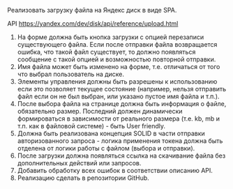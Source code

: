 Реализовать загрузку файла на Яндекс диск в виде SPA.

API <https://yandex.com/dev/disk/api/reference/upload.html>

1. На форме должна быть кнопка загрузки с опцией перезаписи существующего файла. Если после отправки файла возвращается ошибка, что такой файл существует, то должно появляться сообщение с такой опцией и возможностью повторной отправки.
2. Имя файла может быть изменено на форме, т.е. отличаться от того что выбрал пользователь на диске.
3. Элементы управления должны быть разрешены к использованию если это позволяет текущее состояние (например, нельзя отправить файл если он не был выбран, или указано пустое имя файла и т.п.).
4. После выбора файла на странице должна быть информация о файле, обязательно размер. Последний должен динамически формироваться в зависимости от реального размера (т.е. kb, mb и т.п. как в файловой системе) - быть User friendly.
5. Должна быть реализована концепция SOLID в части отправки авторизованного запроса - логика применения токена должна быть отделена от логики работы с файлом (выбора и отправки).
6. После загрузки должна появляться ссылка на скачивание файла без дополнительных действий или запросов.
7. Добавить обработку всех ошибок в соответствии описанию API.
8. Реализацию сделать в репозитории GitHub.
